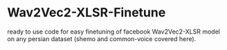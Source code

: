 # Wav2Vec2-XLSR-Finetune

ready to use code for easy finetuning of facebook Wav2Vec2-XLSR model on any persian dataset (shemo and common-voice covered here).
